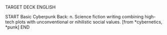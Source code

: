 TARGET DECK
ENGLISH

START
Basic
Cyberpunk
Back: n. Science fiction writing combining high-tech plots with unconventional or nihilistic social values. [from *cybernetics, *punk]
END
